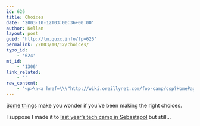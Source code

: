 ```yaml
---
id: 626
title: Choices
date: '2003-10-12T03:00:36+00:00'
author: Kellan
layout: post
guid: 'http://lm.quxx.info/?p=626'
permalink: /2003/10/12/choices/
typo_id:
    - '624'
mt_id:
    - '1306'
link_related:
    - ''
raw_content:
    - "<p>\n<a href=\\\"http://wiki.oreillynet.com/foo-camp/csp?HomePage\\\">Some things</a> make you wonder if you\\'ve been making the right choices.\n</p>\n<p>\nI suppose I made it to <a href=\\\"http://ruckus.org/training/techcamp/\\\">last year\\'s tech camp in Sebastapol</a> but still...\n</p>"
---
```


[Some things](http://wiki.oreillynet.com/foo-camp/csp?HomePage) make you wonder if you’ve been making the right choices.

I suppose I made it to [last year’s tech camp in Sebastapol](http://ruckus.org/training/techcamp/) but still…